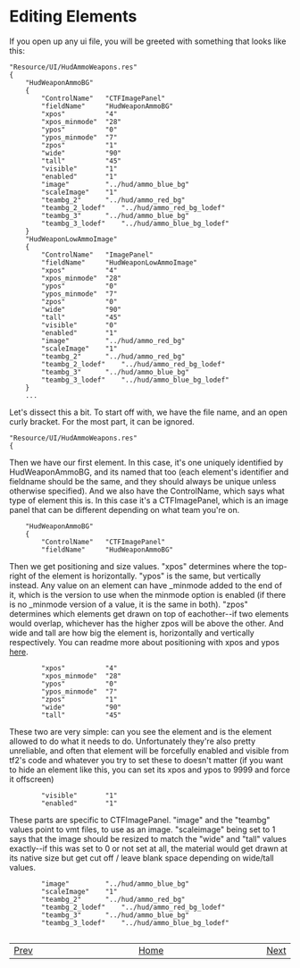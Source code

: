 # Editing Elements

If you open up any ui file, you will be greeted with something that looks like this:
```
"Resource/UI/HudAmmoWeapons.res"
{
	"HudWeaponAmmoBG"
	{
		"ControlName"	"CTFImagePanel"
		"fieldName"		"HudWeaponAmmoBG"
		"xpos"			"4"
		"xpos_minmode"	"28"
		"ypos"			"0"
		"ypos_minmode"	"7"
		"zpos"			"1"
		"wide"			"90"
		"tall"			"45"
		"visible"		"1"
		"enabled"		"1"
		"image"			"../hud/ammo_blue_bg"
		"scaleImage"	"1"	
		"teambg_2"		"../hud/ammo_red_bg"
		"teambg_2_lodef"	"../hud/ammo_red_bg_lodef"
		"teambg_3"		"../hud/ammo_blue_bg"
		"teambg_3_lodef"	"../hud/ammo_blue_bg_lodef"			
	}
	"HudWeaponLowAmmoImage"
	{
		"ControlName"	"ImagePanel"
		"fieldName"		"HudWeaponLowAmmoImage"
		"xpos"			"4"
		"xpos_minmode"	"28"
		"ypos"			"0"
		"ypos_minmode"	"7"
		"zpos"			"0"
		"wide"			"90"
		"tall"			"45"
		"visible"		"0"
		"enabled"		"1"
		"image"			"../hud/ammo_red_bg"
		"scaleImage"	"1"	
		"teambg_2"		"../hud/ammo_red_bg"
		"teambg_2_lodef"	"../hud/ammo_red_bg_lodef"
		"teambg_3"		"../hud/ammo_blue_bg"
		"teambg_3_lodef"	"../hud/ammo_blue_bg_lodef"			
	}
	...
```

Let's dissect this a bit. To start off with, we have the file name, and an open curly bracket. For the most part, it can be ignored.
```
"Resource/UI/HudAmmoWeapons.res"
{
```

Then we have our first element. In this case, it's one uniquely identified by HudWeaponAmmoBG, and its named that too (each element's identifier and fieldname should be the same, and they should always be unique unless otherwise specified). And we also have the ControlName, which says what type of element this is. In this case it's a CTFImagePanel, which is an image panel that can be different depending on what team you're on.
```
	"HudWeaponAmmoBG"
	{
		"ControlName"	"CTFImagePanel"
		"fieldName"		"HudWeaponAmmoBG"
```

Then we get positioning and size values. "xpos" determines where the top-right of the element is horizontally. "ypos" is the same, but vertically instead. Any value on an element can have _minmode added to the end of it, which is the version to use when the minmode option is enabled (if there is no _minmode version of a value, it is the same in both). "zpos" determines which elements get drawn on top of eachother--if two elements would overlap, whichever has the higher zpos will be above the other. And wide and tall are how big the element is, horizontally and vertically respectively. You can readme more about positioning with xpos and ypos [here](/1-APPENDIX/Positioning.md).
```
		"xpos"			"4"
		"xpos_minmode"	"28"
		"ypos"			"0"
		"ypos_minmode"	"7"
		"zpos"			"1"
		"wide"			"90"
		"tall"			"45"
```

These two are very simple: can you see the element and is the element allowed to do what it needs to do. Unfortunately they're also pretty unreliable, and often that element will be forcefully enabled and visible from tf2's code and whatever you try to set these to doesn't matter (if you want to hide an element like this, you can set its xpos and ypos to 9999 and force it offscreen)
```
		"visible"		"1"
		"enabled"		"1"
```

These parts are specific to CTFImagePanel. "image" and the "teambg" values point to vmt files, to use as an image. "scaleimage" being set to 1 says that the image should be resized to match the "wide" and "tall" values exactly--if this was set to 0 or not set at all, the material would get drawn at its native size but get cut off / leave blank space depending on wide/tall values.
```
		"image"			"../hud/ammo_blue_bg"
		"scaleImage"	"1"	
		"teambg_2"		"../hud/ammo_red_bg"
		"teambg_2_lodef"	"../hud/ammo_red_bg_lodef"
		"teambg_3"		"../hud/ammo_blue_bg"
		"teambg_3_lodef"	"../hud/ammo_blue_bg_lodef"		
```

##
<table>
<tbody>
<tr>
<td width="49%"><a href="/0-TUTORIAL/1-Getting-Started.md">Prev</a></td>
<td width="50%"><a href="/README.md#readme">Home</a></td>
<td width="100%"><a href="/0-TUTORIAL/3-Editing-Clientscheme.md">Next</a></td>
</tr>
</tbody>
</table>